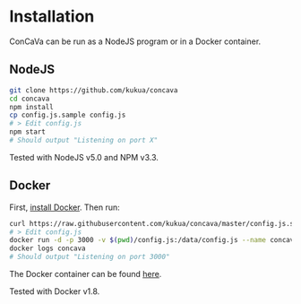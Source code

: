 # Installation

ConCaVa can be run as a NodeJS program or in a Docker container.

## NodeJS

```bash
git clone https://github.com/kukua/concava
cd concava
npm install
cp config.js.sample config.js
# > Edit config.js
npm start
# Should output "Listening on port X"
```

Tested with NodeJS v5.0 and NPM v3.3.

## Docker

First, [install Docker](http://docs.docker.com/engine/installation/). Then run:

```bash
curl https://raw.githubusercontent.com/kukua/concava/master/config.js.sample > config.js
# > Edit config.js
docker run -d -p 3000 -v $(pwd)/config.js:/data/config.js --name concava kukuadev/concava
docker logs concava
# Should output "Listening on port 3000"
```

The Docker container can be found [here](https://hub.docker.com/r/kukuadev/concava/).

Tested with Docker v1.8.
